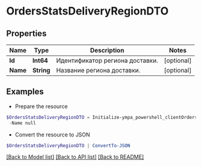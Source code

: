 # OrdersStatsDeliveryRegionDTO
## Properties

Name | Type | Description | Notes
------------ | ------------- | ------------- | -------------
**Id** | **Int64** | Идентификатор региона доставки. | [optional] 
**Name** | **String** | Название региона доставки. | [optional] 

## Examples

- Prepare the resource
```powershell
$OrdersStatsDeliveryRegionDTO = Initialize-ympa_powershell_clientOrdersStatsDeliveryRegionDTO  -Id null `
 -Name null
```

- Convert the resource to JSON
```powershell
$OrdersStatsDeliveryRegionDTO | ConvertTo-JSON
```

[[Back to Model list]](../README.md#documentation-for-models) [[Back to API list]](../README.md#documentation-for-api-endpoints) [[Back to README]](../README.md)

